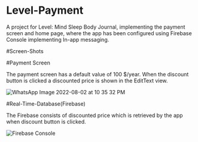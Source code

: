 # Level-Payment
A project for Level: Mind Sleep Body Journal, 
implementing the payment screen and home page, 
where the app has been configured using Firebase Console 
implementing In-app messaging.

#Screen-Shots

#Payment Screen

The payment screen has a default value of 100 $/year.
When the discount button is clicked a discounted price is shown
in the EditText view.

![WhatsApp Image 2022-08-02 at 10 35 32 PM](https://user-images.githubusercontent.com/79468798/182433184-d9e69501-6c0a-4b50-866b-3afda06cc473.jpeg)

#Real-Time-Database(Firebase)

The Firebase consists of discounted price which is retrieved 
by the app when discount button is clicked.

![Firebase Console](https://user-images.githubusercontent.com/79468798/182432661-ab678a80-e17d-432e-9ed4-fd2485888721.jpg)
